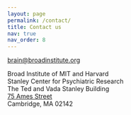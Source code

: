 ```yaml
---
layout: page
permalink: /contact/
title: Contact us
nav: true
nav_order: 8
---
```


<brain@broadinstitute.org>

Broad Institute of MIT and Harvard  
Stanley Center for Psychiatric Research  
The Ted and Vada Stanley Building  
[75 Ames Street](https://goo.gl/maps/rgrf61c96aV1ruf77)  
Cambridge, MA 02142
